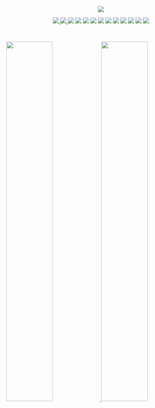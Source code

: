 <div align="center">
  <img src ="https://capsule-render.vercel.app/api?type=waving&color=auto&height=160&section=header&text=Jihoo&fontSize=50"/> 
  </div>

<p>
<div align="center">
  <a href="https://j1h00.github.io/jihoo/">
    <img src ="http://img.shields.io/badge/-MyPortfolio-black?style=flat-square/"/> 
  </a>
    <a href="https://velog.io/@j1h00">
    <img src ="https://img.shields.io/badge/Velog-20C997.svg?&style=flat-square&logo=Velog&logoColor=white"/> 
  </a>
<img src ="https://img.shields.io/badge/Python-3776AB.svg?&style=flat-square&logo=Python&logoColor=white"/>
  <img src ="https://img.shields.io/badge/pandas-150458.svg?&style=flat-square&logo=pandas&logoColor=white"/> 
<img src="https://img.shields.io/badge/html-E34F26?style=flat-square&logo=html5&logoColor=white">
<img src="https://img.shields.io/badge/css-1572B6?style=flat-square&logo=css3&logoColor=white">
<img src="https://img.shields.io/badge/javascript-F7DF1E?style=flat-square&logo=javascript&logoColor=black">
<img src="https://img.shields.io/badge/-Vue-4fc08d?style=flat&logo=Vue.js&logoColor=fff">
<img src="https://img.shields.io/badge/react-61DAFB?style=flat-square&logo=react&logoColor=black">
<img src="https://img.shields.io/badge/-Next-000000?style=flat&logo=nextdotjs&logoColor=fff">
<img src="https://img.shields.io/badge/linux-FCC624?style=flat-square&logo=linux&logoColor=black">
<img src="https://img.shields.io/badge/JAVA-007396?style=flat-square&logo=java&logoColor=white">
<img src="https://img.shields.io/badge/mysql-4479A1?style=flat-square&logo=mysql&logoColor=white">
</div>
</p>

<br/>
<p align="left">
  <a href="https://github.com/j1h00/TIL_public">
    <img width="49.5%" src="https://github-readme-stats.vercel.app/api?username=j1h00&show_icons=true&theme=radical&hide_border=true" />
    <img width="49.5%" src="https://github-readme-streak-stats.herokuapp.com/?user=j1h00&theme=radical&hide_border=true" />
  </a>
</p>
<br>

<!--
<p align="center">
  <a href="https://solved.ac/profile/j1h00">
    <img src="http://mazassumnida.wtf/api/generate_badge?boj=j1h00" />
  </a>
</p>
-->

<!--
```python
class J1h00():
    
  def __init__(self):
    self.name = "J1h00 Park";
    self.username = "J1h00";
    self.location = "Seoul, Korea";
    self.web = "https://abhigyantrips.dev";
  
  def __str__(self):
    return self.name
if __name__ == '__main__':
    me = J1h00()
```
-->
